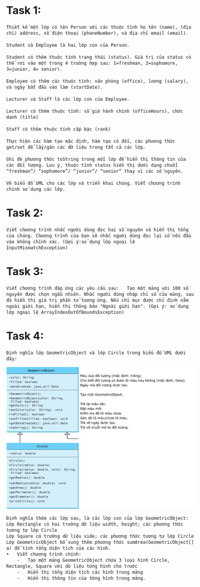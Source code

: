 # Task 1: 
    Thiết kế một lớp có tên Person với các thuộc tính họ tên (name), (địa chỉ) address, số điện thoại (phoneNumber), và địa chỉ email (email).

    Student và Employee là hai lớp con của Person.

    Student có thêm thuộc tính trạng thái (status). Giá trị của status có thể rơi vào một trong 4 trường hợp sau: 1=freshman, 2=sophomore, 3=junior, 4= senior).

    Employee có thêm các thuộc tính: văn phòng (office), lương (salary), và ngày bắt đầu vào làm (startDate).

    Lecturer và Staff là các lớp con của Employee.

    Lecturer có thêm thuộc tính: số giờ hành chính (officeHours), chức danh (title)

    Staff có thêm thuộc tính cấp bậc (rank)

    Thực hiện các hàm tạo mặc định, hàm tạo có đối, các phương thức get/set để lấy/gán các dữ liệu trong tất cả các lớp.

    Ghi đè phương thức toString trong mỗi lớp để hiển thị thông tin của các đối tượng. Lưu ý, thuộc tính status hiển thị dưới dạng chuỗi “freshman”/ “sophomore”/ “junior”/ “senior” thay vì các số nguyên.

    Vẽ biểu đồ UML cho các lớp và triển khai chúng. Viết chương trình chính sử dụng các lớp.

# Task 2:
    Viết chương trình nhắc người dùng đọc hai số nguyên và hiển thị tổng của chúng. Chương trình của bạn sẽ nhắc người dùng đọc lại số nếu đầu vào không chính xác. (Gợi ý:sử dụng lớp ngoại lệ InputMismatchException)

# Task 3:
    Viết chương trình đáp ứng các yêu cầu sau:   Tạo một mảng với 100 số nguyên được chọn ngẫu nhiên. Nhắc người dùng nhập chỉ số của mảng, sau đó hiển thị giá trị phần tử tương ứng. Nếu chỉ mục được chỉ định nằm ngoài giới hạn, hiển thị thông báo "Ngoài giới hạn". (Gợi ý: sử dụng lớp ngoại lệ ArrayIndexOutOfBoundsException)

# Task 4:
    Định nghĩa lớp GeometricObject và lớp Circle trong biểu đồ UML dưới đây:
![alt](./Image/homework4.jpg)

    Định nghĩa thêm các lớp sau, là các lớp con của lớp GeometricObject:
    Lớp Rectangle có hai trường dữ liệu width, height; các phương thức tương tự lớp Circle
    Lớp Square có trường dữ liệu side; các phương thức tương tự lớp Circle
    Lớp GeometricObject bổ sung thêm phương thức sumArea(GeometricObject[] a) để tính tổng diện tích của các hình.
    •	Viết chương trình chính:
        -	Tạo một mảng GeometricObject chứa 3 loại hình Circle, Rectangle, Square với dữ liệu từng hình cho trước
        -	Hiển thị tổng diện tích các hình trong mảng
        -	Hiển thị thông tin của từng hình trong mảng.
